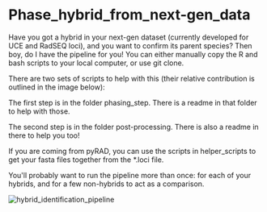 # Phase_hybrid_from_next-gen_data
Have you got a hybrid in your next-gen dataset (currently developed for UCE and RadSEQ loci), and you want to confirm its parent species? Then boy, do I have the pipeline for you! You can either manually copy the R and bash scripts to your local computer, or use git clone.

There are two sets of scripts to help with this (their relative contribution is outlined in the image below):

The first step is in the folder phasing_step. There is a readme in that folder to help with those.

The second step is in the folder post-processing. There is also a readme in there to help you too!

If you are coming from pyRAD, you can use the scripts in helper_scripts to get your fasta files together from the *.loci file.

You'll probably want to run the pipeline more than once: for each of your hybrids, and for a few non-hybrids to act as a comparison.

![hybrid_identification_pipeline](https://cloud.githubusercontent.com/assets/8808649/8860428/4e512bf6-3149-11e5-9ee4-7ea321904d3b.png)
